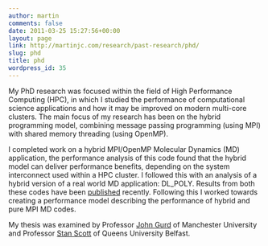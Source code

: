 ```yaml
---
author: martin
comments: false
date: 2011-03-25 15:27:56+00:00
layout: page
link: http://martinjc.com/research/past-research/phd/
slug: phd
title: phd
wordpress_id: 35
---
```


My PhD research was focused within the field of High Performance Computing (HPC), in which I studied the performance of computational science applications and how it may be improved on modern multi-core clusters. The main focus of my research has been on the hybrid programming model, combining message passing programming (using MPI) with shared memory threading (using OpenMP).

I completed work on a hybrid MPI/OpenMP Molecular Dynamics (MD) application, the performance analysis of this code found that the hybrid model can deliver performance benefits, depending on the system interconnect used within a HPC cluster. I followed this with an analysis of a hybrid version of a real world MD application: DL_POLY. Results from both these codes have been [published](http://users.cs.cf.ac.uk/M.J.Chorley/research/publications/) recently. Following this I worked towards creating a performance model describing the performance of hybrid and pure MPI MD codes.

My thesis was examined by Professor [John Gurd](http://www.manchester.ac.uk/research/john.r.gurd/) of Manchester University and Professor [Stan Scott](http://www.qub.ac.uk/schools/eeecs/Staff/BusinessCard/?name=ns.scott) of Queens University Belfast.
